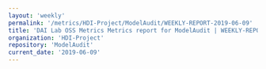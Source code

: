 ```yaml
---
layout: 'weekly'
permalink: '/metrics/HDI-Project/ModelAudit/WEEKLY-REPORT-2019-06-09'
title: 'DAI Lab OSS Metrics Metrics report for ModelAudit | WEEKLY-REPORT-2019-06-09'
organization: 'HDI-Project'
repository: 'ModelAudit'
current_date: '2019-06-09'
---
```

